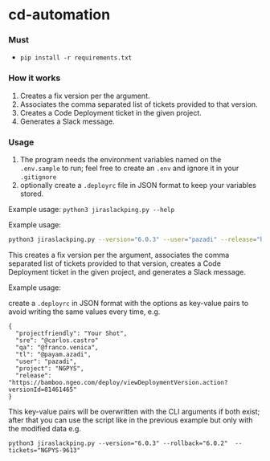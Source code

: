 # cd-automation

### Must
- `pip install -r requirements.txt`

### How it works
1. Creates a fix version per the argument.
2. Associates the comma separated list of tickets provided to that version.
3. Creates a Code Deployment ticket in the given project.
4. Generates a Slack message.

### Usage
1. The program needs the environment variables named on the `.env.sample` to run; feel free to create an `.env` and ignore it in your `.gitignore`
2. optionally create a `.deployrc` file in JSON format to keep your variables stored.

Example usage:
`python3 jiraslackping.py --help`

Example usage:

```sh
python3 jiraslackping.py --version="6.0.3" --user="pazadi" --release="https://bamboo.ngeo.com/deploy/viewDeploymentVersion.action?versionId=81461465" --rollback="6.0.2" --project="NGPYS" --tickets="NGPYS-9613" --projectfriendly="Your Shot" --qa="@franco.venica" --tl="@payam.azadi" --sre="@carlos.castro" --outage="NONE"
```

This creates a fix version per the argument, associates the comma separated list of tickets provided to that version, creates a Code Deployment ticket in the given project, and generates a Slack message.

Example usage:

create a `.deployrc` in JSON format with the options as key-value pairs to avoid writing the same values every time, e.g.
```
{
  "projectfriendly": "Your Shot",
  "sre": "@carlos.castro"
  "qa": "@franco.venica",
  "tl": "@payam.azadi",
  "user": "pazadi",
  "project": "NGPYS",
  "release": "https://bamboo.ngeo.com/deploy/viewDeploymentVersion.action?versionId=81461465"
}
```
This key-value pairs will be overwritten with the CLI arguments if both exist; after that you can use the script like in the previous example but only with the modified data e.g.
```
python3 jiraslackping.py --version="6.0.3" --rollback="6.0.2"  --tickets="NGPYS-9613"
```
